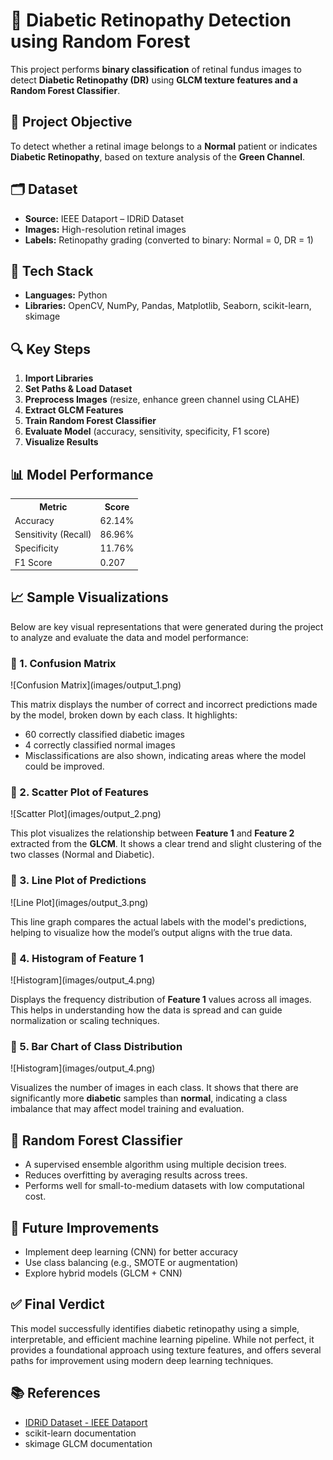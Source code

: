 <h1>🧪 Diabetic Retinopathy Detection using Random Forest</h1>
This project performs <b>binary classification</b> of retinal fundus images to detect <b>Diabetic Retinopathy (DR)</b> using <b>GLCM texture features and a Random Forest Classifier</b>.

<h2>📌 Project Objective</h2>
To detect whether a retinal image belongs to a <b>Normal</b> patient or indicates <b>Diabetic Retinopathy</b>, based on texture analysis of the <b>Green Channel</b>.

<h2>🗂️ Dataset</h2>
<ul>
<li><b>Source:</b> IEEE Dataport – IDRiD Dataset</li>
<li><b>Images:</b> High-resolution retinal images</li>
<li><b>Labels:</b> Retinopathy grading (converted to binary: Normal = 0, DR = 1)</li>
</ul>

<h2>🔧 Tech Stack</h2>
<ul>
<li><b>Languages:</b> Python</li>
<li><b>Libraries:</b> OpenCV, NumPy, Pandas, Matplotlib, Seaborn, scikit-learn, skimage</li>
</ul>

<h2>🔍 Key Steps</h2>
<ol>
<li><b>Import Libraries</b></li>
<li><b>Set Paths & Load Dataset</b></li>
<li><b>Preprocess Images</b> (resize, enhance green channel using CLAHE)</li>
<li><b>Extract GLCM Features</b></li>
<li><b>Train Random Forest Classifier</b></li>
<li><b>Evaluate Model</b> (accuracy, sensitivity, specificity, F1 score)</li>
<li><b>Visualize Results</b></li>
</ol>

<h2>📊 Model Performance</h2>
<table>
<tr><th>Metric</th><th>Score</th></tr>
<tr><td>Accuracy</td><td>62.14%</td></tr>
<tr><td>Sensitivity (Recall)</td><td>86.96%</td></tr>
<tr><td>Specificity</td><td>11.76%</td></tr>
<tr><td>F1 Score</td><td>0.207</td></tr>
</table>

<h2>📈 Sample Visualizations</h2>
Below are key visual representations that were generated during the project to analyze and evaluate the data and model performance:

<h3>🔹 1. Confusion Matrix</h3>
![Confusion Matrix](images/output_1.png)
<p>This matrix displays the number of correct and incorrect predictions made by the model, broken down by each class. It highlights:</p>
<ul>
<li>60 correctly classified diabetic images</li>
<li>4 correctly classified normal images</li>
<li>Misclassifications are also shown, indicating areas where the model could be improved.</li>
</ul>

<h3>🔹 2. Scatter Plot of Features</h3>
![Scatter Plot](images/output_2.png)
<p>This plot visualizes the relationship between <b>Feature 1</b> and <b>Feature 2</b> extracted from the <b>GLCM</b>. It shows a clear trend and slight clustering of the two classes (Normal and Diabetic).</p>

<h3>🔹 3. Line Plot of Predictions</h3>
![Line Plot](images/output_3.png)
<p>This line graph compares the actual labels with the model's predictions, helping to visualize how the model’s output aligns with the true data.</p>

<h3>🔹 4. Histogram of Feature 1</h3>
![Histogram](images/output_4.png)
<p>Displays the frequency distribution of <b>Feature 1</b> values across all images. This helps in understanding how the data is spread and can guide normalization or scaling techniques.</p>

<h3>🔹 5. Bar Chart of Class Distribution</h3>
![Histogram](images/output_4.png)
<p>Visualizes the number of images in each class. It shows that there are significantly more <b>diabetic</b> samples than <b>normal</b>, indicating a class imbalance that may affect model training and evaluation.</p>

<h2>🌲 Random Forest Classifier</h2>
<ul>
<li>A supervised ensemble algorithm using multiple decision trees.</li>
<li>Reduces overfitting by averaging results across trees.</li>
<li>Performs well for small-to-medium datasets with low computational cost.</li>
</ul>

<h2>🚀 Future Improvements</h2>
<ul>
<li>Implement deep learning (CNN) for better accuracy</li>
<li>Use class balancing (e.g., SMOTE or augmentation)</li>
<li>Explore hybrid models (GLCM + CNN)</li>
</ul>

<h2>✅ Final Verdict</h2>
This model successfully identifies diabetic retinopathy using a simple, interpretable, and efficient machine learning pipeline. While not perfect, it provides a foundational approach using texture features, and offers several paths for improvement using modern deep learning techniques.

<h2>📚 References</h2>
<ul>
<li><a href="https://ieee-dataport.org/open-access/indian-diabetic-retinopathy-image-dataset-idrid">IDRiD Dataset - IEEE Dataport</a></li>
<li>scikit-learn documentation</li>
<li>skimage GLCM documentation</li>
</ul>
